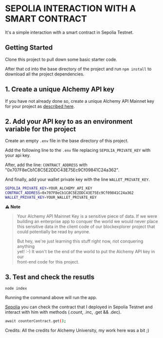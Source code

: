 # SEPOLIA INTERACTION WITH A SMART CONTRACT

It's a simple interaction with a smart contract in Sepolia Testnet.


## Getting Started

Clone this project to pull down some basic starter code.

After that cd into the base directory of the project and run `npm install` to download all the project dependencies.

## 1. Create a unique Alchemy API key

If you have not already done so, create a unique Alchemy API Mainnet key
for your project as [described here](https://docs.alchemy.com/reference/api-overview?a=eth-bootcamp).

## 2. Add your API key to as an environment variable for the project

Create an empty `.env` file in the base directory of this project.

Add the following line to the `.env` file replacing `SEPOLIA_PRIVATE_KEY` with your api key.

After, add the line: `CONTRACT_ADDRESS` with "0x707F8eCb1C8C5E2DDC43E75Ec9Cf09841C24a362".

And finally, add your wallet private key with the line `WALLET_PRIVATE_KEY`.

```sh
SEPOLIA_PRIVATE_KEY=YOUR_ALCHEMY_API_KEY
CONTRACT_ADDRESS=0x707F8eCb1C8C5E2DDC43E75Ec9Cf09841C24a362
WALLET_PRIVATE_KEY=YOUR_WALLET_PRIVATE_KEY
```


**⚠️ Note**

> Your Alchemy API Mainnet Key is a sensitive piece of data. If we were\
> building an enterprise app to conquer the world we would never place\
> this sensitive data in the client code of our blockexplorer project that\
> could potentially be read by anyone.
>
> But hey, we're just learning this stuff right now, not conquering anything\
> yet! :-) It won't be the end of the world to put the Alchemy API key in our\
> front-end code for this project.

## 3. Test and check the resutls

`node index`

Running the command above will run the app.

[Sepolia](https://sepolia.etherscan.io/address/0x707f8ecb1c8c5e2ddc43e75ec9cf09841c24a362) you can check the contract that I deployed in Sepolia Testnet and interact with him with methods (.count, .inc, .get && .dec).

```sh
await counterContract.get();
```

Credits:
All the credits for Alchemy University, my work here was a bit ;)